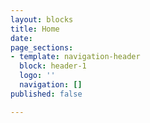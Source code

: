 ```yaml
---
layout: blocks
title: Home
date: 
page_sections:
- template: navigation-header
  block: header-1
  logo: ''
  navigation: []
published: false

---
```

